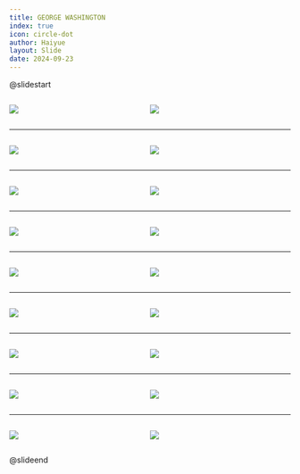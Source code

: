 ```yaml
---
title: GEORGE WASHINGTON
index: true
icon: circle-dot
author: Haiyue
layout: Slide
date: 2024-09-23
---
```

 
@slidestart

<div style="display:flex">
<div style="flex:1">

![](/reading/english/Level-Y/GEORGE%20WASHINGTON/001.webp)
</div>
<div style="flex:1">

![](/reading/english/Level-Y/GEORGE%20WASHINGTON/002.webp)
</div>
</div>

---

<div style="display:flex">
<div style="flex:1">

![](/reading/english/Level-Y/GEORGE%20WASHINGTON/003.webp)
</div>
<div style="flex:1">

![](/reading/english/Level-Y/GEORGE%20WASHINGTON/004.webp)
</div>
</div>

---

<div style="display:flex">
<div style="flex:1">

![](/reading/english/Level-Y/GEORGE%20WASHINGTON/005.webp)
</div>
<div style="flex:1">

![](/reading/english/Level-Y/GEORGE%20WASHINGTON/006.webp)
</div>
</div>

---

<div style="display:flex">
<div style="flex:1">

![](/reading/english/Level-Y/GEORGE%20WASHINGTON/007.webp)
</div>
<div style="flex:1">

![](/reading/english/Level-Y/GEORGE%20WASHINGTON/008.webp)
</div>
</div>

---

<div style="display:flex">
<div style="flex:1">

![](/reading/english/Level-Y/GEORGE%20WASHINGTON/009.webp)
</div>
<div style="flex:1">

![](/reading/english/Level-Y/GEORGE%20WASHINGTON/010.webp)
</div>
</div>

---

<div style="display:flex">
<div style="flex:1">

![](/reading/english/Level-Y/GEORGE%20WASHINGTON/011.webp)
</div>
<div style="flex:1">

![](/reading/english/Level-Y/GEORGE%20WASHINGTON/012.webp)
</div>
</div>

---

<div style="display:flex">
<div style="flex:1">

![](/reading/english/Level-Y/GEORGE%20WASHINGTON/013.webp)
</div>
<div style="flex:1">

![](/reading/english/Level-Y/GEORGE%20WASHINGTON/014.webp)
</div>
</div>

---

<div style="display:flex">
<div style="flex:1">

![](/reading/english/Level-Y/GEORGE%20WASHINGTON/015.webp)
</div>
<div style="flex:1">

![](/reading/english/Level-Y/GEORGE%20WASHINGTON/016.webp)
</div>
</div>

---

<div style="display:flex">
<div style="flex:1">

![](/reading/english/Level-Y/GEORGE%20WASHINGTON/017.webp)
</div>
<div style="flex:1">

![](/reading/english/Level-Y/GEORGE%20WASHINGTON/018.webp)
</div>
</div>

@slideend